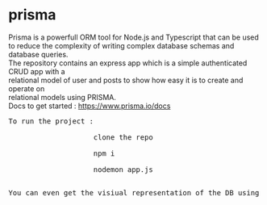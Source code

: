 # prisma
Prisma is a powerfull ORM tool for Node.js and Typescript that can be used to reduce the complexity of writing complex database schemas and database queries.<br>
The repository contains an express app which is a simple authenticated CRUD app with a  <br>relational model of user and posts to show how easy it is to create and operate on<br> relational models using PRISMA.<br>
Docs to get started : https://www.prisma.io/docs<br>
<pre>
To run the project :<br>
                    clone the repo<br>
                    npm i<br>
                    nodemon app.js<br>
</pre>
<pre>
You can even get the visiual representation of the DB using command :<br>
                                                                     npx prisma studio<br>
</pre>